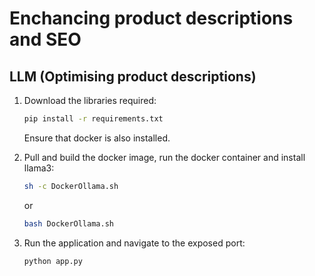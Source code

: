 # Enchancing product descriptions and SEO

## LLM (Optimising product descriptions)

1. Download the libraries required:

   ```bash
   pip install -r requirements.txt
   ```

   Ensure that docker is also installed.

2. Pull and build the docker image, run the docker container and install llama3:

   ```sh
   sh -c DockerOllama.sh
   ```

   or

   ```bash
   bash DockerOllama.sh
   ```

3. Run the application and navigate to the exposed port:
   ```python
   python app.py
   ```

